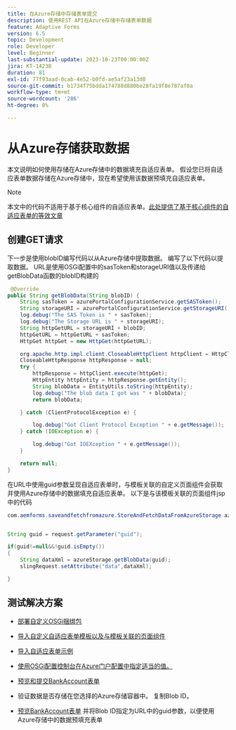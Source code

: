 ```yaml
---
title: 在Azure存储中存储表单提交
description: 使用REST API在Azure存储中存储表单数据
feature: Adaptive Forms
version: 6.5
topic: Development
role: Developer
level: Beginner
last-substantial-update: 2023-10-23T00:00:00Z
jira: KT-14238
duration: 81
exl-id: 77f93aad-0cab-4e52-b0fd-ae5af23a13d0
source-git-commit: b1734f75bdda174788d880be28fa19f8e787af0a
workflow-type: tm+mt
source-wordcount: '286'
ht-degree: 0%

---
```


# 从Azure存储获取数据

本文说明如何使用存储在Azure存储中的数据填充自适应表单。
假设您已将自适应表单数据存储在Azure存储中，现在希望使用该数据预填充自适应表单。
>[!NOTE]
>本文中的代码不适用于基于核心组件的自适应表单。[此处提供了基于核心组件的自适应表单的等效文章](https://experienceleague.adobe.com/docs/experience-manager-learn/forms/prefill-form-with-data-attachments/introduction.html?lang=en)


## 创建GET请求

下一步是使用blobID编写代码以从Azure存储中提取数据。 编写了以下代码以提取数据。 URL是使用OSGi配置中的sasToken和storageURI值以及传递给getBlobData函数的blobID构建的

```java
 @Override
public String getBlobData(String blobID) {
    String sasToken = azurePortalConfigurationService.getSASToken();
    String storageURI = azurePortalConfigurationService.getStorageURI();
    log.debug("The SAS Token is " + sasToken);
    log.debug("The Storage URL is " + storageURI);
    String httpGetURL = storageURI + blobID;
    httpGetURL = httpGetURL + sasToken;
    HttpGet httpGet = new HttpGet(httpGetURL);

    org.apache.http.impl.client.CloseableHttpClient httpClient = HttpClientBuilder.create().build();
    CloseableHttpResponse httpResponse = null;
    try {
        httpResponse = httpClient.execute(httpGet);
        HttpEntity httpEntity = httpResponse.getEntity();
        String blobData = EntityUtils.toString(httpEntity);
        log.debug("The blob data I got was " + blobData);
        return blobData;

    } catch (ClientProtocolException e) {

        log.debug("Got Client Protocol Exception " + e.getMessage());
    } catch (IOException e) {

        log.debug("Got IOEXception " + e.getMessage());
    }

    return null;
}
```

在URL中使用guid参数呈现自适应表单时，与模板关联的自定义页面组件会获取并使用Azure存储中的数据填充自适应表单。
以下是与该模板关联的页面组件jsp中的代码

```java
com.aemforms.saveandfetchfromazure.StoreAndFetchDataFromAzureStorage azureStorage = sling.getService(com.aemforms.saveandfetchfromazure.StoreAndFetchDataFromAzureStorage.class);


String guid = request.getParameter("guid");

if(guid!=null&&!guid.isEmpty())
{
    String dataXml = azureStorage.getBlobData(guid);
    slingRequest.setAttribute("data",dataXml);

}
```

## 测试解决方案

* [部署自定义OSGi捆绑包](./assets/SaveAndFetchFromAzure.core-1.0.0-SNAPSHOT.jar)

* [导入自定义自适应表单模板以及与模板关联的页面组件](./assets/store-and-fetch-from-azure.zip)

* [导入自适应表单示例](./assets/bank-account-sample-form.zip)

* [使用OSGi配置控制台在Azure门户配置中指定适当的值。](https://experienceleague.adobe.com/docs/experience-manager-learn/forms/some-useful-integrations/store-form-data-in-azure-storage.html?lang=en#provide-the-blob-sas-token-and-storage-uri)

* [预览和提交BankAccount表单](http://localhost:4502/content/dam/formsanddocuments/azureportalstorage/bankaccount/jcr:content?wcmmode=disabled)

* 验证数据是否存储在您选择的Azure存储容器中。 复制Blob ID。

* [预览BankAccount表单](http://localhost:4502/content/dam/formsanddocuments/azureportalstorage/bankaccount/jcr:content?wcmmode=disabled&amp;guid=dba8ac0b-8be6-41f2-9929-54f627a649f6) 并将Blob ID指定为URL中的guid参数，以便使用Azure存储中的数据预填充表单
